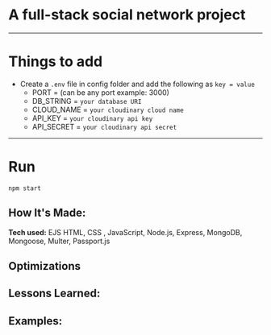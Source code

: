 # A full-stack social network project

---

# Things to add
- Create a `.env` file in config folder and add the following as `key = value`
  - PORT =  (can be any port example: 3000)
  - DB_STRING = `your database URI`
  - CLOUD_NAME = `your cloudinary cloud name`
  - API_KEY = `your cloudinary api key`
  - API_SECRET = `your cloudinary api secret`

---

# Run
`npm start` 


## How It's Made:

**Tech used:** EJS HTML,  CSS , JavaScript, Node.js, Express, MongoDB, Mongoose, Multer, Passport.js

## Optimizations


## Lessons Learned:
 

## Examples:





